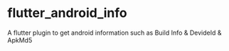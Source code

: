 # flutter_android_info
A flutter plugin to get android information such as Build Info &amp; DevideId &amp; ApkMd5
